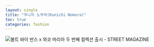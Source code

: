 ```yaml
---
layout: single
title: "쿠니치 노무라(Kunichi Nomura)"
toc: true
categories: fashion
---
```

![볼트 바이 반스 x 와코 마리아 두 번째 컬렉션 출시 - STREET MAGAZINE](https://www.street.co.kr/wp-content/uploads/2021/04/VT_WackoMaria_2nd-08-e1619764607831.jpg)